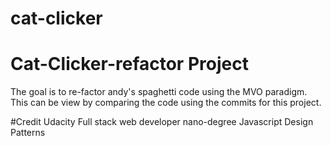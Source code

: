 cat-clicker
===========
# Cat-Clicker-refactor Project

The goal is to re-factor andy's spaghetti code using the MVO paradigm. This can be view by comparing the code using the commits for this project.

#Credit Udacity Full stack web developer nano-degree Javascript Design Patterns
